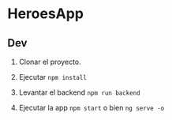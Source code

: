 # HeroesApp

## Dev

1.  Clonar el proyecto.

2. Ejecutar `npm install`

3. Levantar el backend `npm run backend`

4. Ejecutar la app `npm start` o bien `ng serve -o`